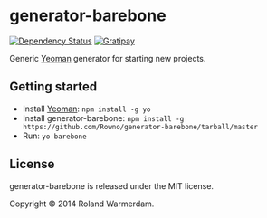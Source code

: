generator-barebone
==================

[![Dependency Status](https://david-dm.org/Rowno/generator-barebone/status.svg)](https://david-dm.org/Rowno/generator-barebone)
[![Gratipay](https://img.shields.io/gratipay/Rowno.svg)](https://gratipay.com/Rowno/)

Generic [Yeoman][] generator for starting new projects.


Getting started
---------------
 - Install [Yeoman][]: `npm install -g yo`
 - Install generator-barebone: `npm install -g https://github.com/Rowno/generator-barebone/tarball/master`
 - Run: `yo barebone`


License
-------
generator-barebone is released under the MIT license.

Copyright © 2014 Roland Warmerdam.


[yeoman]: http://yeoman.io/
